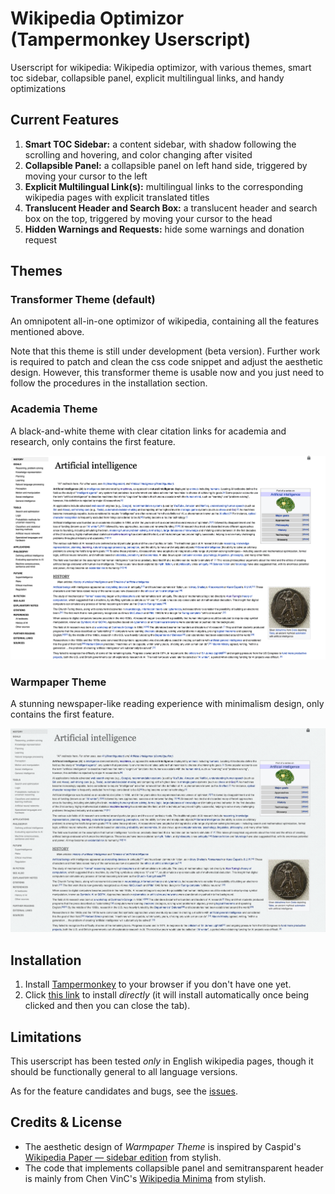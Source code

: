 # Wikipedia Optimizor (Tampermonkey Userscript)

Userscript for wikipedia: Wikipedia optimizor, with various themes, smart toc sidebar, collapsible panel, explicit multilingual links, and handy optimizations

## Current Features

1. **Smart TOC Sidebar:** a content sidebar, with shadow following the scrolling and hovering, and color changing after visited
2. **Collapsible Panel:** a collapsible panel on left hand side, triggered by moving your cursor to the left
3. **Explicit Multilingual Link(s):** multilingual links to the corresponding wikipedia pages with explicit translated titles
4. **Translucent Header and Search Box:** a translucent header and search box on the top, triggered by moving your cursor to the head
5. **Hidden Warnings and Requests:** hide some warnings and donation request 

## Themes

### Transformer Theme (default)

An omnipotent all-in-one optimizor of wikipedia, containing all the features mentioned above.

Note that this theme is still under development (beta version). Further work is required to patch and clean the css code snippet and adjust the aesthetic design. However, this transformer theme is usable now and you just need to follow the procedures in the installation section.

### Academia Theme

A black-and-white theme with clear citation links for academia and research, only contains the first feature.

![](asset/academia-theme-demo.png)

### Warmpaper Theme

A stunning newspaper-like reading experience with minimalism design, only contains the first feature.

![](asset/warmpaper-theme-demo.png)

## Installation

1. Install [Tampermonkey](http://www.tampermonkey.net/) to your browser if you don't have one yet.
2. Click [this link](https://raw.githubusercontent.com/realliyifei/Userscript-Wikipedia-Optimizor/master/WikipediaOptimizor.user.js) to install *directly* (it will install automatically once being clicked and then you can close the tab).

## Limitations

This userscript has been tested *only* in English wikipedia pages, though it should be functionally general to all language versions.

As for the feature candidates and bugs, see the [issues](https://github.com/realliyifei/userscript-wikipedia-optimizor/issues?q=is%3Aissue+is%3Aopen+sort%3Aupdated-desc).

## Credits & License

* The aesthetic design of *Warmpaper Theme* is inspired by Caspid's [Wikipedia Paper — sidebar edition](https://userstyles.org/styles/99183/wikipedia-paper-sidebar-edition) from stylish. 
* The code that implements collapsible panel and semitransparent header is mainly from Chen VinC's [Wikipedia Minima](https://userstyles.org/styles/166052/wikipedia-minima) from stylish.
